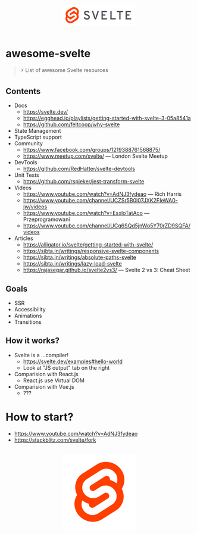 <p align="center">
  <br>
  <img width="200" src="./images/logo-svelte-full.svg" alt="svelte full logo">
  <br>
  <br>
</p>

# awesome-svelte

> ⚡ List of awesome Svelte resources

## Contents

* Docs
    + <https://svelte.dev/>
    + <https://egghead.io/playlists/getting-started-with-svelte-3-05a8541a>
    + <https://github.com/feltcoop/why-svelte>
* State Management
* TypeScript support
* Community
    + <https://www.facebook.com/groups/1219388761568875/>
    + <https://www.meetup.com/svelte/> — London Svelte Meetup
* DevTools
    + <https://github.com/RedHatter/svelte-devtools>
* Unit Tests
    + <https://github.com/rspieker/jest-transform-svelte>
* Videos
    + <https://www.youtube.com/watch?v=AdNJ3fydeao> — Rich Harris
    + <https://www.youtube.com/channel/UCZSr5B0l07JXK2FIeWA0-jw/videos>
    + <https://www.youtube.com/watch?v=EsxloTatAco> — Przeprogramowani
    + <https://www.youtube.com/channel/UCg6SQd5jnWo5Y70rZD9SQFA/videos>
* Articles
    + <https://alligator.io/svelte/getting-started-with-svelte/>
    + <https://sibta.in/writings/responsive-svelte-components>
    + <https://sibta.in/writings/absolute-paths-svelte>
    + <https://sibta.in/writings/lazy-load-svelte>
    + <https://rajasegar.github.io/svelte2vs3/> — Svelte 2 vs 3: Cheat Sheet

## Goals

* SSR
* Accessibility
* Animations
* Transitions

## How it works?

* Svelte is a ...compiler!
    + <https://svelte.dev/examples#hello-world>
    + Look at "JS output" tab on the right
* Comparision with React.js
    + React.js use Virtual DOM
* Comparision with Vue.js
    + ???

# How to start?

* <https://www.youtube.com/watch?v=AdNJ3fydeao>
* <https://stackblitz.com/svelte/fork>

<p align="center">
  <br>
  <img width="200" src="./images/logo-svelte.svg" alt="svelte logo">
  <br>
  <br>
</p>
